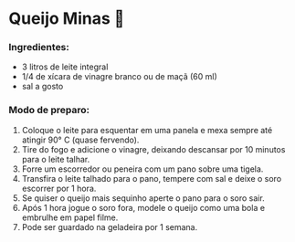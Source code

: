 # Queijo Minas :cheese:



### Ingredientes:



- 3 litros de leite integral
- 1/4 de xícara de vinagre branco ou de maçã (60 ml)
- sal a gosto



### Modo de preparo:

1. Coloque o leite para esquentar em uma panela e mexa sempre até atingir 90° C (quase fervendo).
2. Tire do fogo e adicione o vinagre, deixando descansar por 10 minutos para o leite talhar.
3. Forre um escorredor ou peneira com um pano sobre uma tigela.
4. Transfira o leite talhado para o pano, tempere com sal e deixe o soro escorrer por 1 hora.
5. Se quiser o queijo mais sequinho aperte o pano para o soro sair.
6. Após 1 hora jogue o soro fora, modele o queijo como uma bola e embrulhe em papel filme.
7. Pode ser guardado na geladeira por 1 semana.